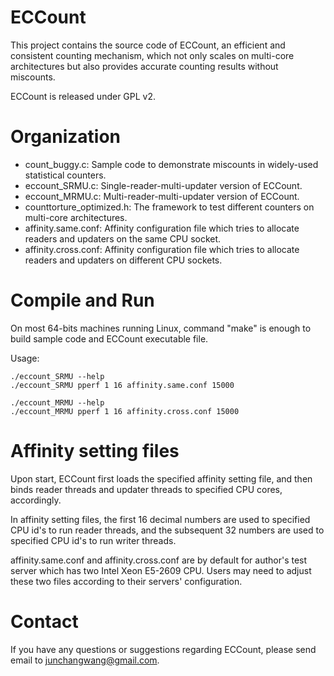 
# ECCount

This project contains the source code of ECCount, an efficient and consistent counting mechanism, which not only scales on multi-core architectures but also provides accurate counting results without miscounts.

ECCount is released under GPL v2.

# Organization

* count_buggy.c: Sample code to demonstrate miscounts in widely-used statistical counters.
* eccount_SRMU.c: Single-reader-multi-updater version of ECCount.
* eccount_MRMU.c: Multi-reader-multi-updater version of ECCount.
* counttorture_optimized.h: The framework to test different counters on   multi-core architectures.
* affinity.same.conf: Affinity configuration file which tries to allocate   readers and updaters on the same CPU socket.
* affinity.cross.conf: Affinity configuration file which tries to allocate   readers and updaters on different CPU sockets.

# Compile and Run

On most 64-bits machines running Linux, command "make" is enough to build sample code and ECCount executable file.

Usage:

	./eccount_SRMU --help
	./eccount_SRMU pperf 1 16 affinity.same.conf 15000

	./eccount_MRMU --help
	./eccount_MRMU pperf 1 16 affinity.cross.conf 15000

# Affinity setting files

Upon start, ECCount first loads the specified affinity setting file, and then binds reader threads and updater threads to specified CPU cores, accordingly.

In affinity setting files, the first 16 decimal numbers are used to specified CPU id's to run reader threads, and the subsequent 32 numbers are used to specified CPU id's to run writer threads.

affinity.same.conf and affinity.cross.conf are by default for author's test server which has two Intel Xeon E5-2609 CPU. Users may need to adjust these two files according to their servers' configuration.

# Contact

If you have any questions or suggestions regarding ECCount, please send email to junchangwang@gmail.com.

